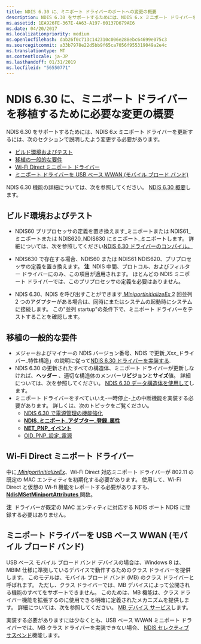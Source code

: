 ```yaml
---
title: NDIS 6.30 に、ミニポート ドライバーのポートへの変更の概要
description: NDIS 6.30 をサポートするためには、NDIS 6.x ミニポート ドライバーを更新するには、次のセクションで説明したよう変更する必要があります。
ms.assetid: 1EA926FE-367E-4A63-A197-60137D679AE6
ms.date: 04/20/2017
ms.localizationpriority: medium
ms.openlocfilehash: dab26f0c713c142310c006e288ebc64699e075c3
ms.sourcegitcommit: a33b7978e22d5bb9f65ca7056f955319049a2e4c
ms.translationtype: MT
ms.contentlocale: ja-JP
ms.lasthandoff: 01/31/2019
ms.locfileid: "56550771"
---
```

# <a name="summary-of-changes-required-to-port-a-miniport-driver-to-ndis-630"></a>NDIS 6.30 に、ミニポート ドライバーを移植するために必要な変更の概要


NDIS 6.30 をサポートするためには、NDIS 6.x ミニポート ドライバーを更新するには、次のセクションで説明したよう変更する必要があります。

-   [ビルド環境およびテスト](#build-environment-and-testing)
-   [移植の一般的な要件](#general-porting-requirements)
-   [Wi-Fi Direct ミニポート ドライバー](#wi-fi-direct-miniport-drivers)
-   [ミニポート ドライバーを USB ベース WWAN (モバイル ブロード バンド)](#usb-based-wwan-mobile-broadband-miniport-drivers)

NDIS 6.30 機能の詳細については、次を参照してください。 [NDIS 6.30 概要](introduction-to-ndis-6-30.md)します。

## <a name="build-environment-and-testing"></a>ビルド環境およびテスト


-   NDIS60 プリプロセッサの定義を置き換えます\_ミニポートまたは NDIS61\_ミニポートまたは NDIS620\_NDIS630 にミニポート\_ミニポートします。 詳細については、次を参照してください[NDIS 6.30 ドライバーのコンパイル。](compiling-an-ndis-6-30-driver.md)
-   NDIS630 で存在する場合、NDIS60 または NDIS61 NDIS620、プリプロセッサの定義を置き換えます。
    **注**  NDIS 中間、プロトコル、およびフィルター ドライバーにのみ、この項目が適用されます。 ほとんどの NDIS ミニポート ドライバーでは、このプリプロセッサの定義を必要はありません。

     

-   NDIS 6.30、NDIS を呼び出すことができます[ *MiniportInitializeEx* ](https://msdn.microsoft.com/library/windows/hardware/ff559389) 2 回並列 2 つのアダプターがある場合は、同時にまたはシステムの起動時にシステムに接続します。 この"並列 startup"の条件下で、ミニポート ドライバーをテストすることを確認します。

## <a name="general-porting-requirements"></a>移植の一般的な要件


-   メジャーおよびマイナーの NDIS バージョン番号、NDIS で更新\_*Xxx*\_ドライバー\_特性構造」の説明に従って[NDIS 6.30 ドライバーを実装する](implementing-an-ndis-6-30-driver.md).
-   NDIS 6.30 の更新されたすべての構造体、ミニポート ドライバーが更新しなければ、**ヘッダー** 、適切な構造体のメンバー**リビジョン**と**サイズ**値。 詳細については、次を参照してください。 [NDIS 6.30 データ構造体を使用して](using-ndis-6-30-data-structures.md)します。
-   ミニポート ドライバーをすべていいえ-一時停止-上の中断機能を実装する必要があります。 詳しくは、次のトピックをご覧ください。
    -   [NDIS 6.30 で電源管理の機能強化](power-management-enhancements-in-ndis-6-30.md)
    -   [**NDIS\_ミニポート\_アダプター\_登録\_属性**](https://msdn.microsoft.com/library/windows/hardware/ff565934)
    -   [**NET\_PNP\_イベント**](https://msdn.microsoft.com/library/windows/hardware/ff568751)
    -   [OID\_PNP\_設定\_電源](https://msdn.microsoft.com/library/windows/hardware/ff569780)

## <a name="wi-fi-direct-miniport-drivers"></a>Wi-Fi Direct ミニポート ドライバー


中に[ *MiniportInitializeEx*](https://msdn.microsoft.com/library/windows/hardware/ff559389)、Wi-Fi Direct 対応ミニポート ドライバーが 802.11 の既定の MAC エンティティを初期化する必要があります。 使用して、Wi-Fi Direct と仮想の Wi-fi 機能をレポートする必要がありますも、 [ **NdisMSetMiniportAttributes** ](https://msdn.microsoft.com/library/windows/hardware/ff563672)関数。

**注**  ドライバーが既定の MAC エンティティに対応する NDIS ポート NDIS に登録する必要はありません。

 

## <a name="usb-based-wwan-mobile-broadband-miniport-drivers"></a>ミニポート ドライバーを USB ベース WWAN (モバイル ブロード バンド)


USB ベース モバイル ブロード バンド デバイスの場合は、Windows 8 は、MBIM 仕様に準拠しているデバイスで動作するためのクラス ドライバーを提供します。 このモデルは、モバイル ブロード バンド (MB) のクラス ドライバーと呼ばれます。 ただし、クラス ドライバーでは、MB デバイスによって公開される機能のすべてをサポートできません。 このためは、MB 機能は、クラス ドライバー機能を拡張するのに使用できる明確に定義されたメカニズムを提供します。 詳細については、次を参照してください。 [MB デバイス サービス](mb-device-services.md)します。

実装する必要がありますには少なくとも、USB ベース WWAN ミニポート ドライバーでは、MB クラス ドライバーを実装できない場合、 [NDIS セレクティブ サスペンド](ndis-selective-suspend.md)機能します。

 

 





